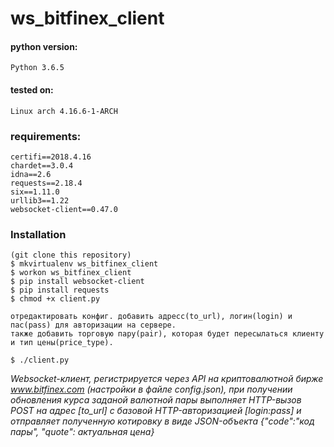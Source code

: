 # ws_bitfinex_client


#### python version:
	Python 3.6.5

#### tested on:
	Linux arch 4.16.6-1-ARCH


### requirements:
	certifi==2018.4.16
	chardet==3.0.4
	idna==2.6
	requests==2.18.4
	six==1.11.0
	urllib3==1.22
	websocket-client==0.47.0


### Installation
	(git clone this repository)
	$ mkvirtualenv ws_bitfinex_client
	$ workon ws_bitfinex_client
	$ pip install websocket-client
	$ pip install requests
	$ chmod +x client.py

	отредактировать конфиг. добавить адресс(to_url), логин(login) и пас(pass) для авторизации на сервере.
	также добавить торговую пару(pair), которая будет пересылаться клиенту и тип цены(price_type).

	$ ./client.py



*Websocket-клиент, регистрируется через API на криптовалютной бирже www.bitfinex.com (настройки в файле config.json), при получении обновления курса заданой валютной пары выполняет HTTP-вызов POST на адрес [to_url] с базовой HTTP-авторизацией [login:pass] и отправляет полученную котировку в виде JSON-объекта {"code":"код пары", "quote": актуальная цена}*
